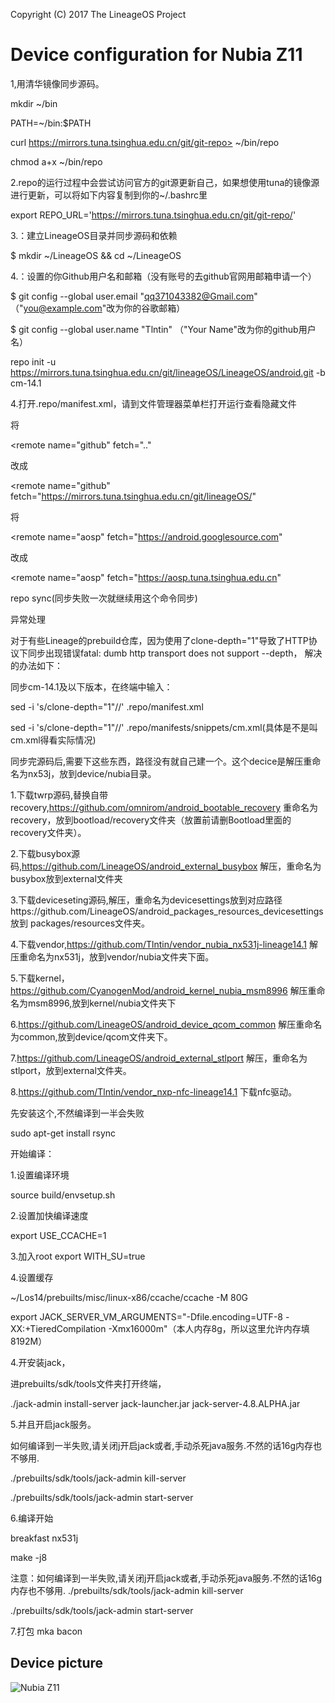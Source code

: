 Copyright (C) 2017 The LineageOS Project

Device configuration for Nubia Z11
==============
1,用清华镜像同步源码。

mkdir ~/bin

PATH=~/bin:$PATH

curl https://mirrors.tuna.tsinghua.edu.cn/git/git-repo> ~/bin/repo

chmod a+x ~/bin/repo

2.repo的运行过程中会尝试访问官方的git源更新自己，如果想使用tuna的镜像源进行更新，可以将如下内容复制到你的~/.bashrc里

export REPO_URL='https://mirrors.tuna.tsinghua.edu.cn/git/git-repo/'

3.：建立LineageOS目录并同步源码和依赖

$ mkdir ~/LineageOS && cd ~/LineageOS

4.：设置的你Github用户名和邮箱（没有账号的去github官网用邮箱申请一个）

$ git config --global user.email "qq371043382@Gmail.com" （"you@example.com"改为你的谷歌邮箱）

$ git config --global user.name "Tlntin"   （"Your Name"改为你的github用户名）

repo init -u https://mirrors.tuna.tsinghua.edu.cn/git/lineageOS/LineageOS/android.git -b cm-14.1

4.打开.repo/manifest.xml，请到文件管理器菜单栏打开运行查看隐藏文件

将

  <remote  name="github"
           fetch=".."
           
改成

  <remote  name="github"
           fetch="https://mirrors.tuna.tsinghua.edu.cn/git/lineageOS/"
           
将

  <remote  name="aosp"
           fetch="https://android.googlesource.com"
           
改成

  <remote  name="aosp"
           fetch="https://aosp.tuna.tsinghua.edu.cn"
           
repo sync(同步失败一次就继续用这个命令同步) 

异常处理

对于有些Lineage的prebuild仓库，因为使用了clone-depth="1"导致了HTTP协议下同步出现错误fatal: dumb http transport does not support --depth，
解决的办法如下：

同步cm-14.1及以下版本，在终端中输入：

sed -i 's/clone-depth="1"//' .repo/manifest.xml

sed -i 's/clone-depth="1"//' .repo/manifests/snippets/cm.xml(具体是不是叫cm.xml得看实际情况)

同步完源码后,需要下这些东西，路径没有就自己建一个。这个decice是解压重命名为nx53j，放到device/nubia目录。

1.下载twrp源码,替换自带recovery,https://github.com/omnirom/android_bootable_recovery 
重命名为recovery，放到bootload/recovery文件夹（放置前请删Bootload里面的recovery文件夹）。

2.下载busybox源码,https://github.com/LineageOS/android_external_busybox 解压，重命名为busybox放到external文件夹

3.下载deviceseting源码,解压，重命名为devicesettings放到对应路径https://github.com/LineageOS/android_packages_resources_devicesettings 放到
packages/resources文件夹。

4.下载vendor,https://github.com/Tlntin/vendor_nubia_nx531j-lineage14.1 解压重命名为nx531j，放到vendor/nubia文件夹下面。

5.下载kernel，https://github.com/CyanogenMod/android_kernel_nubia_msm8996  解压重命名为msm8996,放到kernel/nubia文件夹下

6.https://github.com/LineageOS/android_device_qcom_common 解压重命名为common,放到device/qcom文件夹下。

7.https://github.com/LineageOS/android_external_stlport  解压，重命名为stlport，放到external文件夹。

8.https://github.com/Tlntin/vendor_nxp-nfc-lineage14.1 下载nfc驱动。

先安装这个,不然编译到一半会失败

sudo apt-get install rsync





开始编译：

1.设置编译环境

source build/envsetup.sh

2.设置加快编译速度

 export USE_CCACHE=1
 
3.加入root
export WITH_SU=true

4.设置缓存

 ~/Los14/prebuilts/misc/linux-x86/ccache/ccache -M 80G


 export JACK_SERVER_VM_ARGUMENTS="-Dfile.encoding=UTF-8 -XX:+TieredCompilation -Xmx16000m"（本人内存8g，所以这里允许内存填8192M）

4.开安装jack，

进prebuilts/sdk/tools文件夹打开终端，

./jack-admin install-server jack-launcher.jar jack-server-4.8.ALPHA.jar

5.并且开启jack服务。

如何编译到一半失败,请关闭j开启jack或者,手动杀死java服务.不然的话16g内存也不够用.

./prebuilts/sdk/tools/jack-admin kill-server

./prebuilts/sdk/tools/jack-admin start-server

6.编译开始

breakfast  nx531j

make -j8

注意：如何编译到一半失败,请关闭j开启jack或者,手动杀死java服务.不然的话16g内存也不够用.
./prebuilts/sdk/tools/jack-admin kill-server

./prebuilts/sdk/tools/jack-admin start-server

7.打包
mka bacon



## Device picture

![Nubia Z11](http://static.nubia.cn/product/z11/images/gallery/7.jpg "Nubia Z11 Standard Edition")
